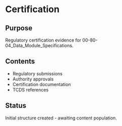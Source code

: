 # Certification

## Purpose
Regulatory certification evidence for 00-80-04_Data_Module_Specifications.

## Contents
- Regulatory submissions
- Authority approvals
- Certification documentation
- TCDS references

## Status
Initial structure created - awaiting content population.
